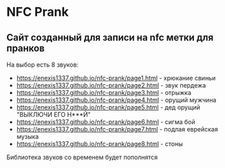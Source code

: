 # NFC Prank

## Сайт созданный для записи на nfc метки для пранков

На выбор есть 8 звуков:
- https://enexis1337.github.io/nfc-prank/page1.html - хрюкание свиньи
- https://enexis1337.github.io/nfc-prank/page2.html - звук пердежа
- https://enexis1337.github.io/nfc-prank/page3.html - отрыжка
- https://enexis1337.github.io/nfc-prank/page4.html - орущий мужчина
- https://enexis1337.github.io/nfc-prank/page5.html - дед орущий "ВЫКЛЮЧИ ЕГО Н***Й"
- https://enexis1337.github.io/nfc-prank/page6.html - сигма бой
- https://enexis1337.github.io/nfc-prank/page7.html - подлая еврейская музыка
- https://enexis1337.github.io/nfc-prank/page8.html - стоны

Библиотека звуков со временем будет пополнятся 
